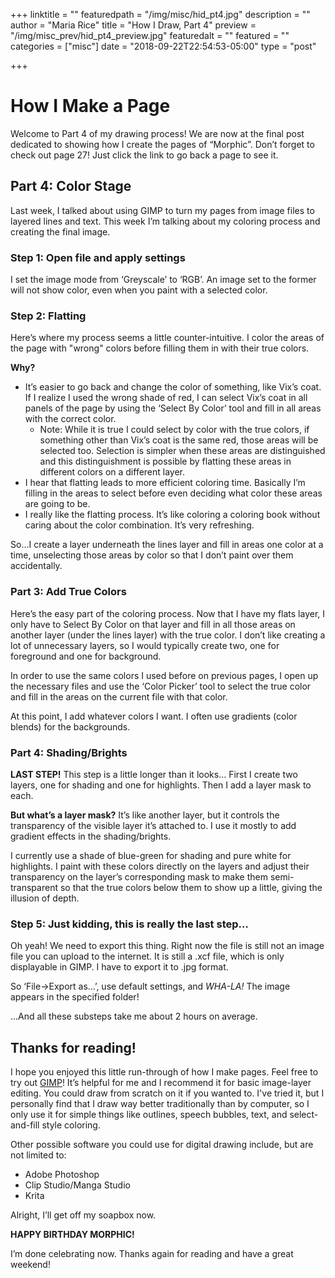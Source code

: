 +++
linktitle = ""
featuredpath = "/img/misc/hid_pt4.jpg"
description = ""
author = "Maria Rice"
title = "How I Draw, Part 4"
preview = "/img/misc_prev/hid_pt4_preview.jpg"
featuredalt = ""
featured = ""
categories = ["misc"]
date = "2018-09-22T22:54:53-05:00"
type = "post"

+++

# How I Make a Page

Welcome to Part 4 of my drawing process!
We are now at the final post dedicated to showing how I 
create the pages of “Morphic”. Don’t forget to check out 
page 27! Just click the link to go back a page to see it. 

## Part 4: Color Stage

Last week, I talked about using GIMP to turn my pages from 
image files to layered lines and text. This week I’m talking 
about my coloring process and creating the final image. 

### Step 1: Open file and apply settings

I set the image mode from ‘Greyscale’ to ‘RGB’. An image 
set to the former will not show color, even when you paint 
with a selected color. 

### Step 2: Flatting

Here’s where my process seems a little counter-intuitive. 
I color the areas of the page with "wrong" colors before 
filling them in with their true colors. 

**Why?**

* It’s easier to go back and change the color of something, 
like Vix’s coat. If I realize I used the wrong shade of red, 
I can select Vix’s coat in all panels of the page by using 
the ‘Select By Color’ tool and fill in all areas with the 
correct color.
  * Note: While it is true I could select by color with the 
  true colors, if something other than Vix’s coat is the 
  same red, those areas will be selected too. Selection is 
  simpler when these areas are distinguished and this 
  distinguishment is possible by flatting these areas in 
  different colors on a different layer. 
* I hear that flatting leads to more efficient coloring time.
Basically I’m filling in the areas to select before even 
deciding what color these areas are going to be. 
* I really like the flatting process. It’s like coloring a 
coloring book without caring about the color combination. 
It’s very refreshing. 

So...I create a layer underneath the lines layer and fill 
in areas one color at a time, unselecting those areas by 
color so that I don’t paint over them accidentally. 

### Part 3: Add True Colors

Here’s the easy part of the coloring process. Now that I 
have my flats layer, I only have to Select By Color on that 
layer and fill in all those areas on another layer (under 
the lines layer) with the true color. I don’t like creating 
a lot of unnecessary layers, so I would typically create 
two, one for foreground and one for background. 

In order to use the same colors I used before on previous 
pages, I open up the necessary files and use the ‘Color 
Picker’ tool to select the true color and fill in the areas 
on the current file with that color. 

At this point, I add whatever colors I want. I often use 
gradients (color blends) for the backgrounds. 

### Part 4: Shading/Brights

**LAST STEP!** This step is a little longer than it looks…
First I create two layers, one for shading and one for 
highlights. Then I add a layer mask to each.

**But what’s a layer mask?** It’s like another layer, but it 
controls the transparency of the visible layer it’s 
attached to. I use it mostly to add gradient effects in 
the shading/brights. 

I currently use a shade of blue-green for shading and pure 
white for highlights. I paint with these colors directly 
on the layers and adjust their transparency on the layer’s 
corresponding mask to make them semi-transparent so that 
the true colors below them to show up a little, giving 
the illusion of depth. 

### Step 5: Just kidding, this is really the last step…

Oh yeah! We need to export this thing. Right now the file 
is still not an image file you can upload to the internet. 
It is still a .xcf file, which is only displayable in GIMP. 
I have to export it to .jpg format.

So ‘File->Export as…’, use default settings, and _WHA-LA!_ 
The image appears in the specified folder!

...And all these substeps take me about 2 hours on average.

## Thanks for reading!

I hope you enjoyed this little run-through of how I make 
pages. Feel free to try out [GIMP](https://www.gimp.org/)! 
It’s helpful for me and 
I recommend it for basic image-layer editing. You could 
draw from scratch on it if you wanted to. I've tried it, 
but I personally find that I draw way better traditionally
than by computer, so I only use it for simple things like 
outlines, speech bubbles, text, and select-and-fill style 
coloring. 

Other possible software you could use for digital drawing
include, but are not limited to: 

*  Adobe Photoshop 
*  Clip Studio/Manga Studio
*  Krita

Alright, I’ll get off my soapbox now.

**HAPPY BIRTHDAY MORPHIC!**

I’m done celebrating now. Thanks again for reading and 
have a great weekend!
